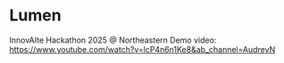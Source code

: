 # Lumen
InnovAIte Hackathon 2025 @ Northeastern
Demo video: https://www.youtube.com/watch?v=lcP4n6n1Ke8&ab_channel=AudreyN
